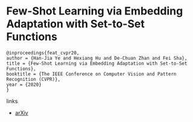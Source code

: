 # Few-Shot Learning via Embedding Adaptation with Set-to-Set Functions

```
@inproceedings{feat_cvpr20,
author = {Han-Jia Ye and Hexiang Hu and De-Chuan Zhan and Fei Sha},
title = {Few-Shot Learning via Embedding Adaptation with Set-to-Set Functions},
booktitle = {The IEEE Conference on Computer Vision and Pattern Recognition (CVPR)},
year = {2020}
}
```

links
- [arXiv](https://arxiv.org/abs/1812.03664)
